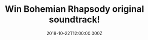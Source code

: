 ---
campaign-uuid: "c-985f5289-190d-4f2a-ad46-17dcade440b8"
type: "Competition"
category: "Music"
date: "2018-10-22T12:00:00.000Z"
end-date: "2018-11-22T23:59:00.000Z"
disable-form: false
is_promoted: false
has_entry_page: true
title: "Win Bohemian Rhapsody original soundtrack!"
competition-description: "<p>To celebrate the upcoming biographical film about the\
  \ British rock band Queen, focusing on lead singer Freddie Mercury's life, Bohemian\
  \ Rhapsody, we have managed to get our hands on the original soundtrack of the movie.</p>\n\
  <p>Want it? You know what to do…</p>\n"
hero-header: "Win Bohemian Rhapsody original soundtrack!"
terms-confirmation: "N/A"
banner-img: "https://assets.expresslyapp.com/asset-b5541648-3006-4844-81a1-0017068813ce.jpg"
logo-left-href: "http://club.expressly.io"
logo-left-image: "https://assets.expresslyapp.com/asset-690cb546-eb6a-4d6b-bb77-fd3b0ba6b911.jpg"
logo-left-title: "Expressly Club"
bg-image-hero: "https://assets.expresslyapp.com/asset-008ddb08-7a97-45c4-93b7-2dc76e2fddd5.jpg"
bg-image-first: "https://assets.expresslyapp.com/asset-9a73a619-b472-42fe-9db7-ab0d00a2ab17.jpg"
section1-content: "<p>Bohemian Rhapsody is a foot-stomping celebration of Queen, their\
  \ music and their extraordinary lead singer Freddie Mercury. Freddie defied stereotypes\
  \ and shattered convention to become one of the most beloved entertainers on the\
  \ planet. The film traces the meteoric rise of the band through their iconic songs\
  \ and revolutionary sound.</p>\n<p>If you are Queen’s biggest fan, think no more\
  \ and enter the form below for a chance to win the original soundtrack of the movie:\
  \ Bohemia Rhapsody!</p>\n<p>Good luck!</p>\n"
entry-title: "Win Bohemian Rhapsody original soundtrack!"
entry-content: "<p>Enter the draw to win Bohemian Rhapsody original soundtrack by\
  \ completing the form below before 23:59 on 22th of November 2018.</p>\n"
has-winner: false
prize-description: "Bohemian Rhapsody original soundtrack."
special-conditions: "Multiple entries are allowed up to one every day.\r\nThis competition\
  \ is also available on: https://aaa.nme.com/competitions/bohemian-rhapsody-original-soundtrack"
country-restrictions:
- "GB"
---